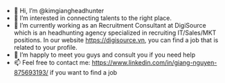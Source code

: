 - 👋 Hi, I’m @kimgiangheadhunter
- 👀 I’m interested in connecting talents to the right place.
- 🌱 I’m currently working as an Recruitment Consultant at DigiSource which is an headhunting agency specialized in recruiting IT/Sales/MKT positions. In our website  https://digisource.vn, you can find a job that is related to your profile.
- 💞️ I’m happly to meet you guys and consult you if you need help
- 📫 Feel free to contact me: https://www.linkedin.com/in/giang-nguyen-875693193/  if you want to find a job
